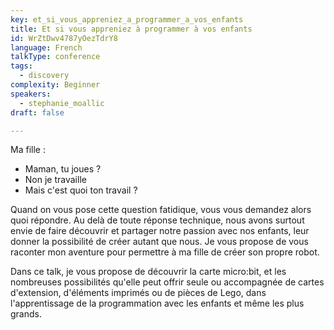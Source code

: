 ```yaml
---
key: et_si_vous_appreniez_a_programmer_a_vos_enfants
title: Et si vous appreniez à programmer à vos enfants
id: WrZtDwv4787yOezTdrY8
language: French
talkType: conference
tags:
  - discovery
complexity: Beginner
speakers:
  - stephanie_moallic
draft: false

---
```


Ma fille :
- Maman,  tu joues ?
- Non je travaille 
- Mais c'est quoi ton travail ?

Quand on vous pose cette question fatidique, vous vous demandez alors quoi répondre.  Au delà de toute réponse technique, nous avons surtout envie de faire découvrir et partager notre passion avec nos enfants, leur donner la possibilité de créer autant que nous. Je vous propose de vous raconter mon aventure pour permettre à ma fille de créer son propre robot.

Dans ce talk, je vous propose de découvrir la carte micro:bit, et les nombreuses possibilités qu'elle peut offrir seule ou accompagnée de cartes d'extension, d'éléments imprimés ou de pièces de Lego, dans l'apprentissage de la programmation avec les enfants et même les plus grands.
